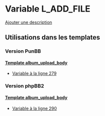 # Variable L_ADD_FILE
[Ajouter une description](https://fa-tvars.appspot.com/var/L_ADD_FILE)

## Utilisations dans les templates

### Version PunBB

#### [Template album_upload_body](punbb/album_upload_body.md#readme)
* [Variable &agrave; la ligne 279](../punbb/album_upload_body.tpl#L279)

### Version phpBB2

#### [Template album_upload_body](subsilver/album_upload_body.md#readme)
* [Variable &agrave; la ligne 290](../subsilver/album_upload_body.tpl#L290)